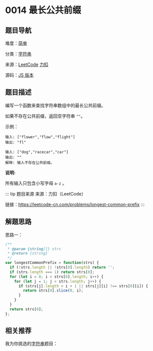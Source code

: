 # 0014 最长公共前缀


## 题目导航

难度：[简单](/solution/easy/)

分类：[字符串](/art/string.html)

来源：[LeetCode](https://leetcode.com/problems/longest-common-prefix/)  [力扣](https://leetcode-cn.com/problems/longest-common-prefix/)

源码：[JS 版本](https://github.com/swpuLeo/leetcode/blob/master/src/easy/0014-longest-common-prefix.js)



## 题目描述

编写一个函数来查找字符串数组中的最长公共前缀。

如果不存在公共前缀，返回空字符串 `""`。

示例：

```
输入: ["flower","flow","flight"]
输出: "fl"

输入: ["dog","racecar","car"]
输出: ""
解释: 输入不存在公共前缀。
```

**说明:**

所有输入只包含小写字母 `a-z` 。

::: tip 题目来源
来源：力扣（LeetCode）

链接：https://leetcode-cn.com/problems/longest-common-prefix
:::



## 解题思路

思路一：

```js
/**
 * @param {string[]} strs
 * @return {string}
 */
var longestCommonPrefix = function(strs) {
  if (!strs.length || !strs[0].length) return '';
  if (strs.length === 1) return strs[0];
  for (let i = 0; i < strs[0].length; i++) {
    for (let j = 1; j < strs.length; j++) {
      if (strs[j].length < i + 1 || strs[j][i] !== strs[0][i]) {
        return strs[0].slice(0, i);
      }
    }
  }
  return strs[0];
};
```



## 相关推荐

我为你挑选的[字符串](/art/string.html)题目：
